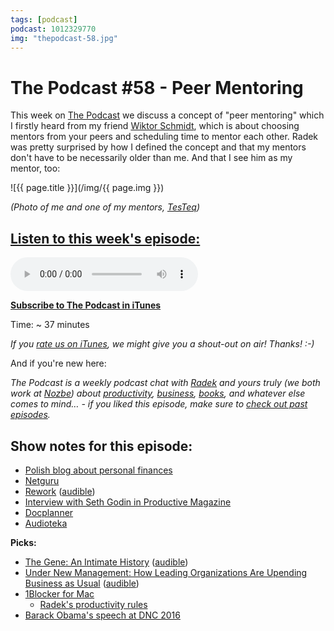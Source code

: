 ```yaml
---
tags: [podcast]
podcast: 1012329770
img: "thepodcast-58.jpg"
---
```


# The Podcast #58 - Peer Mentoring

This week on [The Podcast][p] we discuss a concept of "peer mentoring" which I firstly heard from my friend [Wiktor Schmidt](https://twitter.com/wiktorschmidt), which is about choosing mentors from your peers and scheduling time to mentor each other. Radek was pretty surprised by how I defined the concept and that my mentors don't have to be necessarily older than me. And that I see him as my mentor, too:

<!--More-->

![{{ page.title }}](/img/{{ page.img }})

*(Photo of me and one of my mentors, [TesTeq](https://twitter.com/TesTeq))*

## [Listen to this week's episode:][e]

<audio controls>
<source src="https://files.nozbe.com/podcast/058.mp3" type="audio/mpeg">
</audio>

**[Subscribe to The Podcast in iTunes][i]**

Time: ~ 37 minutes

*If you [rate us on iTunes][i], we might give you a shout-out on air! Thanks! :-)*

And if you're new here:

*The Podcast is a weekly podcast chat with [Radek][r] and yours truly (we both work at [Nozbe][n]) about [productivity](/productivity), [business](/business), [books](/books), and whatever else comes to mind… - if you liked this episode, make sure to [check out past episodes](/podcast).*

## Show notes for this episode:

  * [Polish blog about personal finances](http://jakoszczedzacpieniadze.pl/)
  * [Netguru](https://www.netguru.co/)
  * [Rework](https://www.amazon.com/Rework-Jason-Fried/dp/0307463745/) ([audible](http://www.audible.com/pd/Business/Rework-Audiobook/B0036FLXLQ/))
  * [Interview with Seth Godin in Productive Magazine](http://productivemag.com/10/interview-with-seth-godin)
  * [Docplanner](https://www.docplanner.com/)
  * [Audioteka](http://audioteka.com/)

**Picks:**

  * [The Gene: An Intimate History](https://www.amazon.com/Gene-Intimate-History-Siddhartha-Mukherjee/dp/1476733503/) ([audible](http://www.audible.com/pd/Science-Technology/The-Gene-Audiobook/B01D3BXK5O/))
  * [Under New Management: How Leading Organizations Are Upending Business as Usual](https://www.amazon.com/Under-New-Management-Organizations-Upending/dp/0544630971/) ([audible](http://www.audible.com/pd/Business/Under-New-Management-Audiobook/B01CIR380G/))
  * [1Blocker for Mac](http://1blocker.com/mac/)
    * [Radek's productivity rules](https://twitter.com/radexp/status/740953567872311296)
  * [Barack Obama's speech at DNC 2016](https://www.youtube.com/watch?v=TU7yIGixeYg)

[e]: http://thepodcast.fm/episodes/58

[p]: https://michael.gratis/thepodcastfm
[n]: https://nozbe.com/?a=mike
[r]: https://michael.gratis/radex
[i]: https://michael.gratis/thepodcast